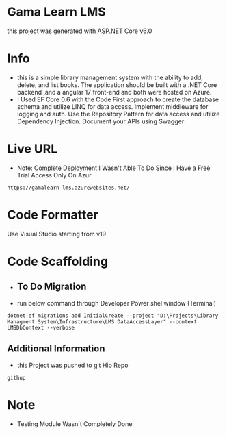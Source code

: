 # Gama Learn LMS
this project was generated with  ASP.NET Core v6.0
# Info
- this is a simple library management system with the ability to add,
delete, and list books. The application should be built with a .NET Core backend
,and a angular 17 front-end and both were hosted on Azure.
- I Used EF Core 0.6 with the Code First approach to create the database schema and utilize LINQ for data access. Implement middleware for logging and auth. Use the Repository Pattern for data access and utilize Dependency Injection. Document your APIs using Swagger

# Live URL
- Note: Complete Deployment I Wasn't Able To Do Since I Have a Free Trial Access Only On Azur
```
https://gamalearn-lms.azurewebsites.net/
```
# Code Formatter
Use Visual Studio starting from v19


# Code Scaffolding

- ## To Do Migration
- run below command through Developer Power shel window (Terminal)
```
dotnet-ef migrations add InitialCreate --project "D:\Projects\Library Managment System\Infrastructure\LMS.DataAccessLayer" --context LMSDbContext --verbose
```

## Additional Information
- this Project was pushed to git Hib Repo
```
githup
```
# Note
- Testing Module Wasn't Completely Done

